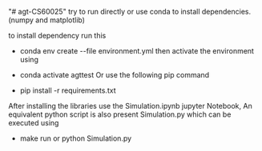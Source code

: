 "# agt-CS60025" 
try to run directly or use conda to install dependencies.(numpy and matplotlib)

to install dependency run this
- conda env create --file environment.yml
then activate the environment using
- conda activate agttest
Or use the following pip command

- pip install -r requirements.txt


After installing the libraries use the Simulation.ipynb jupyter Notebook, 
An equivalent python script is also present Simulation.py which can be executed using 
- make run
or python Simulation.py
